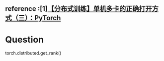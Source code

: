 ## **reference :[1][【分布式训练】单机多卡的正确打开方式（三）：PyTorch](https://zhuanlan.zhihu.com/p/74792767)** ##



# **Question**
torch.distributed.get_rank()